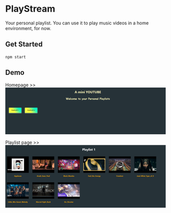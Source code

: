 # PlayStream

Your personal playlist. You can use it to play music videos in a home environment, for now.

## Get Started

`npm start`


## Demo
Homepage >>
![alt text](/src/images/Pic_1.png)

Playlist page >>
![alt text](/src/images/Pic_2.png)

